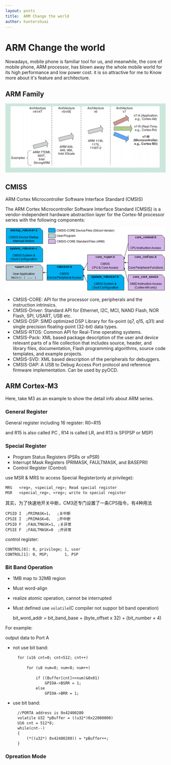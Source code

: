 ```yaml
---
layout: posts
title:  ARM Change the world
author: huntershuai
---
```


ARM Change the world
====

Nowadays, mobile phone is familiar tool for us, and meanwhile, the core of mobile phone, ARM processor, has blown away the whole mobile world for its high performance and low power cost. it is so attractive for me to Know more about it's feature and architecture.


## ARM Family

<img src="/images/arm_learning/arm_evolution.jpg"/>



## CMISS 

 ARM Cortex Microcontroller Software Interface Standard (CMSIS)
 
The ARM Cortex Microcontroller Software Interface Standard (CMSIS) is a vendor-independent hardware abstraction layer for the Cortex-M processor series with the following components:

<img src="/images/arm_learning/cmsis.png"/>


* CMSIS-CORE: API for the processor core, peripherals and the instruction intrinsics.
* CMSIS-Driver: Standard API for Ethernet, I2C, MCI, NAND Flash, NOR Flash, SPI, USART, USB etc.
* CMSIS-DSP: SIMD optimized DSP Library for fix-point (q7, q15, q31) and single precision floating-point (32-bit) data types.
* CMSIS-RTOS: Common API for Real-Time operating systems.
* CMSIS-Pack: XML based package description of the user and device relevant parts of a file collection that includes source, header, and library files, documentation, Flash programming algorithms, source code templates, and example projects.
* CMSIS-SVD: XML based description of the peripherals for debuggers.
* CMSIS-DAP: A USB to Debug Access Port protocol and reference firmware implementation. Can be used by pyOCD.


## ARM Cortex-M3
Here, take M3 as an example to show the detail info about ARM series.

### General Register

General register including 16 register:
R0~R15

and R15 is also called PC , R14 is called LR, and R13 is SP(PSP or MSP)



### Special Register
- Program Status Registers (PSRs or xPSR)
- Interrupt Mask Registers (PRIMASK, FAULTMASK, and BASEPRI)
- Control Register (Control)

use MSR & MRS to access Special Register(only at privilege):
	
	MRS   <reg>, <special_reg>; Read special register
    MSR   <special_reg>, <reg>; write to special register


其实，为了快速地开关中断，CM3还专门设置了一条CPS指令，有4种用法 
   
	CPSID I  ;PRIMASK=1，  ;关中断 
  	CPSIE I  ;PRIMASK=0，  ;开中断 
  	CPSID F  ;FAULTMASK=1, ;关异常 
  	CPSIE F  ;FAULTMASK=0  ;开异常 

control register:
	
	CONTROL[0]: 0, privilege; 1, user
	CONTROL[1]: 0, MSP;       1, PSP


### Bit Band Operation

- 1MB map to 32MB region
- Must word-align
- realize atomic operation, cannot be interrupted
- Must defined use `volatile`(C compiler not suppor bit band operation)


	bit_word_addr = bit_band_base + (byte_offset x 32) + (bit_number × 4)
	
For example:

output data to Port A

- not use bit band:
	
		for (u16 cnt=0; cnt<512; cnt++)
		
			for (u8 num=0; num<8; num++) 

				if ((Buffer[cnt]>>num)&0x01)		
					GPIOA->BSRR = 1;
				else
					GPIOA->BRR = 1;

- use bit band:

		//PORTA address is 0x42400280 
		volatile U32 *pBuffer = ((u32*)0x22080000)
		U16 cnt = 512*8;
		while(cnt--)
		{
			(*((u32*) 0x42400280)) = *pBuffer++;
		}

### Opreation Mode



	

